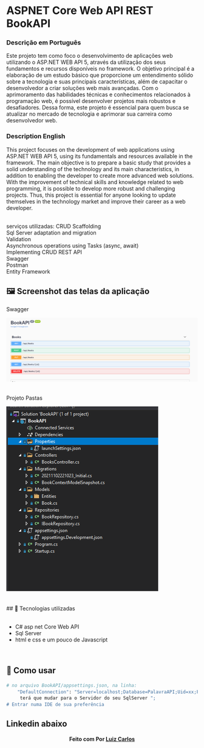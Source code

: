 # ASPNET Core Web API REST BookAPI



<h3>Descrição em Português </h3>
<p>Este projeto tem como foco o desenvolvimento de aplicações web utilizando o ASP.NET WEB API 5, através da utilização dos seus fundamentos e recursos disponíveis no framework. O objetivo principal é a elaboração de um estudo básico que proporcione um entendimento sólido sobre a tecnologia e suas principais características, além de capacitar o desenvolvedor a criar soluções web mais avançadas. Com o aprimoramento das habilidades técnicas e conhecimentos relacionados à programação web, é possível desenvolver projetos mais robustos e desafiadores. Dessa forma, este projeto é essencial para quem busca se atualizar no mercado de tecnologia e aprimorar sua carreira como desenvolvedor web. </p>

<h3>Description English</h3>
<p>
    This project focuses on the development of web applications using ASP.NET WEB API 5, using its fundamentals and resources available in the framework. The main objective is to prepare a basic study that provides a solid understanding of the technology and its main characteristics, in addition to enabling the developer to create more advanced web solutions. With the improvement of technical skills and knowledge related to web programming, it is possible to develop more robust and challenging projects. Thus, this project is essential for anyone looking to update themselves in the technology market and improve their career as a web developer.
    </p>



<br />
serviços utilizadas:
CRUD Scaffolding</br>
Sql Server adaptation and migration</br>
Validation</br>
Asynchronous operations using Tasks (async, await)</br>
Implementing CRUD REST API</br>
Swagger</br>
Postman</br>
Entity Framework</br>


## 🖼 Screenshot das telas da aplicação <br/>
<p>Swagger</p><img src="imagens/swagger.PNG">
<br/>
<br/>
<p>Projeto Pastas</p><img src="imagens/Projeto.PNG">
<br/>
<br/>



<br/>
## 🚀 Tecnologias utilizadas <br/>
<br/>



- C#  asp net Core Web API<br/>
- Sql Server <br/>
- html e css e um pouco de Javascript <br/>
<br/>

## 🚀 Como usar <br/>

```bash
# no arquivo BookAPI/appsettings.json, na linha:
    "DefaultConnection": "Server=localhost;Database=PalavraAPI;Uid=xx;Pwd=xx;";
     terá que mudar para o Servidor do seu SqlServer ";
# Entrar numa IDE de sua preferência 


```


## Linkedin abaixo

<h4 align="center">
   Feito com Por   <a href="https://www.linkedin.com/in/luiz-carlos-b50693173/" target="_blank"> Luiz Carlos </a>
</h4>

</html>
